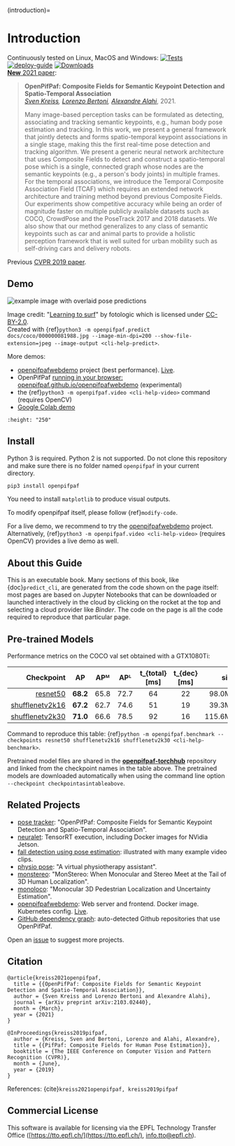 (introduction)=
# Introduction

Continuously tested on Linux, MacOS and Windows:
[![Tests](https://github.com/openpifpaf/openpifpaf/workflows/Tests/badge.svg?branch=main)](https://github.com/openpifpaf/openpifpaf/actions?query=workflow%3ATests)
[![deploy-guide](https://github.com/openpifpaf/openpifpaf/workflows/deploy-guide/badge.svg)](https://github.com/openpifpaf/openpifpaf/actions?query=workflow%3Adeploy-guide)
[![Downloads](https://pepy.tech/badge/openpifpaf)](https://pepy.tech/project/openpifpaf)
<br />
[__New__ 2021 paper](https://arxiv.org/abs/2103.02440):

> __OpenPifPaf: Composite Fields for Semantic Keypoint Detection and Spatio-Temporal Association__<br />
> _[Sven Kreiss](https://www.svenkreiss.com), [Lorenzo Bertoni](https://scholar.google.com/citations?user=f-4YHeMAAAAJ&hl=en), [Alexandre Alahi](https://scholar.google.com/citations?user=UIhXQ64AAAAJ&hl=en)_, 2021.
>
> Many image-based perception tasks can be formulated as detecting, associating
> and tracking semantic keypoints, e.g., human body pose estimation and tracking.
> In this work, we present a general framework that jointly detects and forms
> spatio-temporal keypoint associations in a single stage, making this the first
> real-time pose detection and tracking algorithm. We present a generic neural
> network architecture that uses Composite Fields to detect and construct a
> spatio-temporal pose which is a single, connected graph whose nodes are the
> semantic keypoints (e.g., a person's body joints) in multiple frames. For the
> temporal associations, we introduce the Temporal Composite Association Field
> (TCAF) which requires an extended network architecture and training method
> beyond previous Composite Fields. Our experiments show competitive accuracy
> while being an order of magnitude faster on multiple publicly available datasets
> such as COCO, CrowdPose and the PoseTrack 2017 and 2018 datasets. We also show
> that our method generalizes to any class of semantic keypoints such as car and
> animal parts to provide a holistic perception framework that is well suited for
> urban mobility such as self-driving cars and delivery robots.

Previous [CVPR 2019 paper](http://openaccess.thecvf.com/content_CVPR_2019/html/Kreiss_PifPaf_Composite_Fields_for_Human_Pose_Estimation_CVPR_2019_paper.html).


## Demo

![example image with overlaid pose predictions](../docs/coco/000000081988.jpg.predictions.jpeg)

Image credit: "[Learning to surf](https://www.flickr.com/photos/fotologic/6038911779/in/photostream/)" by fotologic which is licensed under [CC-BY-2.0].<br />
Created with
{ref}`python3 -m openpifpaf.predict docs/coco/000000081988.jpg --image-min-dpi=200 --show-file-extension=jpeg --image-output <cli-help-predict>`.

More demos:
* [openpifpafwebdemo](https://github.com/openpifpaf/openpifpafwebdemo) project (best performance). [Live](https://vitademo.epfl.ch).
* OpenPifPaf [running in your browser: openpifpaf.github.io/openpifpafwebdemo](https://openpifpaf.github.io/openpifpafwebdemo/) (experimental)
* the {ref}`python3 -m openpifpaf.video <cli-help-video>` command (requires OpenCV)
* [Google Colab demo](https://colab.research.google.com/drive/1H8T4ZE6wc0A9xJE4oGnhgHpUpAH5HL7W)

```{image} ../docs/wave3.gif
:height: "250"
```


## Install

Python 3 is required. Python 2 is not supported.
Do not clone this repository
and make sure there is no folder named `openpifpaf` in your current directory.

```sh
pip3 install openpifpaf
```

You need to install `matplotlib` to produce visual outputs.

To modify openpifpaf itself, please follow {ref}`modify-code`.

For a live demo, we recommend to try the
[openpifpafwebdemo](https://github.com/openpifpaf/openpifpafwebdemo) project.
Alternatively, {ref}`python3 -m openpifpaf.video <cli-help-video>` (requires OpenCV)
provides a live demo as well.


## About this Guide

This is an executable book.
Many sections of this book, like {doc}`predict_cli`, are generated from the code
shown on the page itself:
most pages are based on Jupyter Notebooks
that can be downloaded or launched interactively in the cloud by clicking on the rocket
at the top and selecting a cloud provider like _Binder_.
The code on the page is all the code required to reproduce that particular page.


## Pre-trained Models

Performance metrics on the COCO val set obtained with a GTX1080Ti:

| Checkpoint                | AP       | APᴹ      | APᴸ      | t_{total} [ms]  | t_{dec} [ms] |     size |
|--------------------------:|:--------:|:--------:|:--------:|:---------------:|:------------:|---------:|
| [resnet50]                | __68.2__ | 65.8     | 72.7     | 64              | 22           |   98.0MB |
| [shufflenetv2k16]         | __67.2__ | 62.7     | 74.6     | 51              | 19           |   39.3MB |
| [shufflenetv2k30]         | __71.0__ | 66.6     | 78.5     | 92              | 16           |  115.6MB |

[resnet50]: https://github.com/vita-epfl/openpifpaf-torchhub/releases/download/v0.12.2/resnet50-210224-202010-cocokp-o10s-d020d7f1.pkl
[shufflenetv2k16]: https://github.com/vita-epfl/openpifpaf-torchhub/releases/download/v0.12b4/shufflenetv2k16-210214-123448-cocokp-o10s-e2ae3708.pkl
[shufflenetv2k30]: https://github.com/vita-epfl/openpifpaf-torchhub/releases/download/v0.12.2/shufflenetv2k30-210224-074128-cocokp-o10s-59ca2b89.pkl

Command to reproduce this table: {ref}`python -m openpifpaf.benchmark --checkpoints resnet50 shufflenetv2k16 shufflenetv2k30 <cli-help-benchmark>`.

Pretrained model files are shared in the
__[openpifpaf-torchhub](https://github.com/vita-epfl/openpifpaf-torchhub/releases)__
repository and linked from the checkpoint names in the table above.
The pretrained models are downloaded automatically when
using the command line option `--checkpoint checkpointasintableabove`.


## Related Projects

* [pose tracker](https://github.com/openpifpaf/openpifpaf_posetrack): "OpenPifPaf: Composite Fields for Semantic Keypoint Detection and Spatio-Temporal Association".
* [neuralet](https://neuralet.com/article/pose-estimation-on-nvidia-jetson-platforms-using-openpifpaf/): TensorRT execution, including Docker images for NVidia Jetson.
* [fall detection using pose estimation](https://towardsdatascience.com/fall-detection-using-pose-estimation-a8f7fd77081d): illustrated with many example video clips.
* [physio pose](https://medium.com/@_samkitjain/physio-pose-a-virtual-physiotherapy-assistant-7d1c17db3159): "A virtual physiotherapy assistant".
* [monstereo](https://github.com/vita-epfl/monstereo): "MonStereo: When Monocular and Stereo Meet at the Tail of 3D Human Localization".
* [monoloco](https://github.com/vita-epfl/monoloco): "Monocular 3D Pedestrian Localization and Uncertainty Estimation".
* [openpifpafwebdemo](https://github.com/openpifpaf/openpifpafwebdemo): Web server and frontend. Docker image. Kubernetes config. [Live](https://vitademo.epfl.ch).
* [GitHub dependency graph](https://github.com/openpifpaf/openpifpaf/network/dependents): auto-detected Github repositories that use OpenPifPaf.

Open an [issue](https://github.com/openpifpaf/openpifpaf/issues) to suggest more projects.


## Citation

```
@article{kreiss2021openpifpaf,
  title = {{OpenPifPaf: Composite Fields for Semantic Keypoint Detection and Spatio-Temporal Association}},
  author = {Sven Kreiss and Lorenzo Bertoni and Alexandre Alahi},
  journal = {arXiv preprint arXiv:2103.02440},
  month = {March},
  year = {2021}
}

@InProceedings{kreiss2019pifpaf,
  author = {Kreiss, Sven and Bertoni, Lorenzo and Alahi, Alexandre},
  title = {{PifPaf: Composite Fields for Human Pose Estimation}},
  booktitle = {The IEEE Conference on Computer Vision and Pattern Recognition (CVPR)},
  month = {June},
  year = {2019}
}
```
References: {cite}`kreiss2021openpifpaf, kreiss2019pifpaf`

[CC-BY-2.0]: https://creativecommons.org/licenses/by/2.0/


## Commercial License

This software is available for licensing via the EPFL Technology Transfer
Office ([https://tto.epfl.ch/](https://tto.epfl.ch/), [info.tto@epfl.ch](mailto:info.tto@epfl.ch)).

